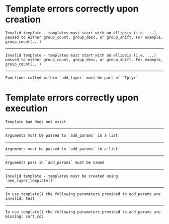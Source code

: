 # Template errors correctly upon creation

    Invalid template - templates must start with an ellipsis (i.e. ...) passed to either group_count, group_desc, or group_shift. For example, group_count(...)

---

    Invalid template - templates must start with an ellipsis (i.e. ...) passed to either group_count, group_desc, or group_shift. For example, group_count(...)

---

    Functions called within `add_layer` must be part of `Tplyr`

# Template errors correctly upon execution

    Template bad does not exist

---

    Arguments must be passed to `add_params` in a list.

---

    Arguments must be passed to `add_params` in a list.

---

    Arguments pass in `add_params` must be named

---

    Invalid template - templates must be created using `new_layer_template()`

---

    In use_template() the following parameters provided to add_params are invalid: test

---

    In use_template() the following parameters provided to add_params are missing: sort_col

